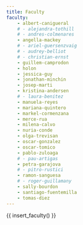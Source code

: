 ```yaml
---
title: Faculty
faculty:
    - albert-canigueral
    # - alejandra-tothill
    # - andres-colmenares
    - angella-mackey
    # - ariel-guersenzvaig
    # - audrey-belliot
    # - christian-ernst
    - guillem-camprodon
    - holon
    - jessica-guy
    - jonathan-minchin
    - josep-marti
    - kristina-andersen
    # - laura-benitez
    - manuela-reyes
    - mariana-quintero
    - markel-cormenzana
    - merce-rua
    - milena-calvo
    - nuria-conde
    - olga-trevisan
    - oscar-gonzalez
    - oscar-tomico
    - pablo-zuloaga
    # - pau-artigas
    - petra-garajova
    # - pitro-rustici
    - ramon-sanguesa
    # - roger-guillamany
    - sally-bourdon
    - santiago-fuentemilla
    - tomas-diez
---
```


{{ insert_faculty() }}